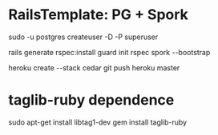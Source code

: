 RailsTemplate: PG + Spork
=========================
sudo -u postgres createuser -D -P superuser

rails generate rspec:install
guard init rspec
spork --bootstrap

heroku create --stack cedar
git push heroku master


taglib-ruby dependence
=========================
sudo apt-get install libtag1-dev
gem install taglib-ruby
